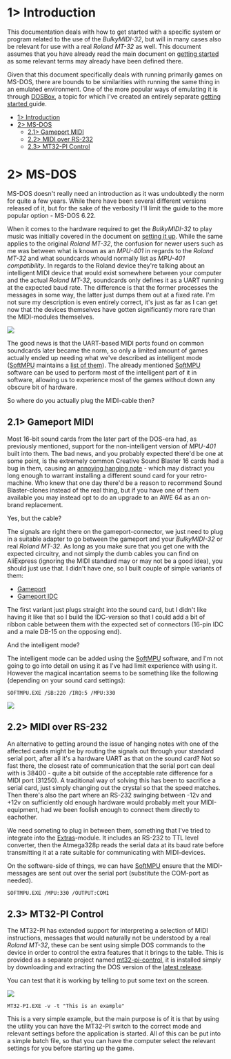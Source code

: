 # 1> Introduction
This documentation deals with how to get started with a specific system or program related to the use of the *BulkyMIDI-32*, but will in many cases also be relevant for use with a real *Roland MT-32* as well. This document assumes that you have already read the main document on [getting started](https://github.com/tebl/BulkyMIDI-32/blob/main/documentation/getting_started.md) as some relevant terms may already have been defined there.

Given that this document specifically deals with running primarily games on MS-DOS, there are bounds to be similarities with running the same thing in an emulated environment. One of the more popular ways of emulating it is through [DOSBox](https://www.dosbox.com/), a topic for which I've created an entirely separate [getting started ](https://github.com/tebl/BulkyMIDI-32/blob/main/documentation/getting_started_dosbox.md) guide.

- [1> Introduction](#1-introduction)
- [2> MS-DOS](#2-ms-dos)
  - [2.1> Gameport MIDI](#21-gameport-midi)
  - [2.2> MIDI over RS-232](#22-midi-over-rs-232)
  - [2.3> MT32-PI Control](#22-mt32-pi-control)

# 2> MS-DOS
MS-DOS doesn't really need an introduction as it was undoubtedly the norm for quite a few years. While there have been several different versions released of it, but for the sake of the verbosity I'll limit the guide to the more popular option - MS-DOS 6.22.

When it comes to the hardware required to get the *BulkyMIDI-32* to play music was initially covered in the document on [setting it up](https://github.com/tebl/BulkyMIDI-32/blob/main/documentation/setting_it_up.md#11-basic-information). While the same applies to the original *Roland MT-32*, the confusion for newer users such as me was between what is known as an *MPU-401* in regards to the *Roland MT-32* and what soundcards whould normally list as *MPU-401 compatibility*. In regards to the Roland device they're talking about an intelligent MIDI device that would exist somewhere between your computer and the actual *Roland MT-32*, soundcards only defines it as a UART running at the expected baud rate. The difference is that the former processes the messages in some way, the latter just dumps them out at a fixed rate. I'm not sure my description is even entirely correct, it's just as far as I can get now that the devices themselves have gotten significantly more rare than the MIDI-modules themselves.

![](https://github.com/tebl/BulkyMIDI-32/raw/main/gallery/2022-08-10%2001.40.53)

The good news is that the UART-based MIDI ports found on common soundcards later became the norm, so only a limited amount of games actually ended up needing what we've described as intelligent mode ([SoftMPU](https://github.com/bjt42/softmpu) maintains a [list of them](https://github.com/bjt42/softmpu/wiki/Compatible-Intelligent-Mode-Games)). The already mentioned [SoftMPU](https://github.com/bjt42/softmpu) software can be used to perform most of the intelligent part of it in software, allowing us to experience most of the games without down any obscure bit of hardware. 

So where do you actually plug the MIDI-cable then?

## 2.1> Gameport MIDI
Most 16-bit sound cards from the later part of the DOS-era had, as previously mentioned, support for the non-intelligent version of *MPU-401* built into them. The bad news, and you probably expected there'd be one at some point, is the extremely common Creative Sound Blaster 16 cards had a bug in them, causing an [annoying hanging note](https://www.vogonswiki.com/index.php/Hanging_note_bug) - which may distract you long enough to warrant installing a different sound card for your retro-machine. Who knew that one day there'd be a reason to recommend Sound Blaster-clones instead of the real thing, but if you have one of them available you may instead opt to do an upgrade to an AWE 64 as an on-brand replacement.

Yes, but the cable?

The signals are right there on the gameport-connector, we just need to plug in a suitable adapter to go between the gameport and your *BulkyMIDI-32* or real *Roland MT-32*. As long as you make sure that you get one with the expected circuitry, and not simply the dumb cables you can find on AliExpress (ignoring the MIDI standard may or may not be a good idea), you should just use that. I didn't have one, so I built couple of simple variants of them:
- [Gameport](https://github.com/tebl/BulkyMIDI-32/tree/main/adapters/BulkyMIDI-32%20Gameport)
- [Gameport IDC](https://github.com/tebl/BulkyMIDI-32/tree/main/adapters/BulkyMIDI-32%20Gameport%20IDC)

The first variant just plugs straight into the sound card, but I didn't like having it like that so I build the IDC-version so that I could add a bit of ribbon cable between them with the expected set of connectors (16-pin IDC and a male DB-15 on the opposing end).

And the intelligent mode?

The intelligent mode can be added using the [SoftMPU](https://github.com/bjt42/softmpu) software, and I'm not going to go into detail on using it as I've had limit experience with using it. However the magical incantation seems to be something like the following (depending on your sound card settings):
```
SOFTMPU.EXE /SB:220 /IRQ:5 /MPU:330
```
![](https://github.com/tebl/BulkyMIDI-32/raw/main/gallery/2022-08-10%2000.32.09.jpg)

## 2.2> MIDI over RS-232
An alternative to getting around the issue of hanging notes with one of the affected cards might be by routing the signals out through your standard serial port, after all it's a hardware UART as that on the sound card? Not so fast there, the closest rate of communication that the serial port can deal with is 38400 - quite a bit outside of the acceptable rate difference for a MIDI port (31250). A traditional way of solving this has been to sacrifice a serial card, just simply changing out the crystal so that the speed matches. Then there's also the part where an RS-232 swinging between -12v and +12v on sufficiently old enough hardware would probably melt your MIDI-equipment, had we been foolish enough to connect them directly to eachother.

We need someting to plug in between them, something that I've tried to integrate into the [Extras](https://github.com/tebl/BulkyMIDI-32/tree/main/BulkyMIDI-32%20Extras)-module. It includes an RS-232 to TTL level converter, then the Atmega328p reads the serial data at its baud rate before transmitting it at a rate suitable for communicating with MIDI-devices.

On the software-side of things, we can have [SoftMPU](https://github.com/bjt42/softmpu) ensure that the MIDI-messages are sent out over the serial port (substitute the COM-port as needed). 

```
SOFTMPU.EXE /MPU:330 /OUTPUT:COM1
```

## 2.3> MT32-PI Control
The MT32-PI has extended support for interpreting a selection of MIDI instructions, messages that would naturally not be understood by a real *Roland MT-32*, these can be sent using simple DOS commands to the device in order to control the extra features that it brings to the table. This is provided as a separate project named [mt32-pi-control](https://github.com/gmcn42/mt32-pi-control), it is installed simply by downloading and extracting the DOS version of the [latest release](https://github.com/gmcn42/mt32-pi-control/releases).

You can test that it is working by telling to put some text on the screen.

![](https://github.com/tebl/BulkyMIDI-32/raw/main/gallery/dosbox_mt32_020.png)
```
MT32-PI.EXE -v -t "This is an example"
```

This is a very simple example, but the main purpose is of it is that by using the utility you can have the MT32-PI switch to the correct mode and relevant settings before the application is started. All of this can be put into a simple batch file, so that you can have the computer select the relevant settings for you before starting up the game.